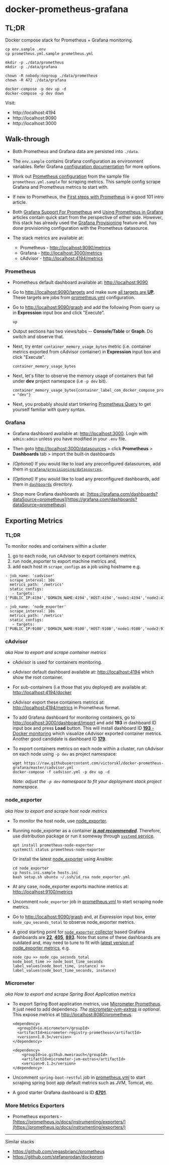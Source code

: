 # docker-prometheus-grafana

## TL;DR

Docker compose stack for Prometheus + Grafana monitoring.

```
cp env.sample .env
cp prometheus.yml.sample prometheus.yml

mkdir -p ./data/prometheus
mkdir -p ./data/grafana

chown -R nobody:nogroup ./data/prometheus
chown -R 472 ./data/grafana

docker-compose -p dev up -d
docker-compose -p dev down
```

Visit:
- http://localhost:4194
- http://localhost:9090
- http://localhost:3000


## Walk-through

- Both Prometheus and Grafana data are persisted into `./data`.

- The `env.sample` contains Grafana configuration as environment variables. Refer Grafana [configuration documentation](http://docs.grafana.org/installation/configuration/) for more options.

- Work out [Prometheus configuration](https://prometheus.io/docs/prometheus/latest/configuration/configuration/) from the sample file `prometheus.yml.sample` for scraping metrics. This sample config scrape Grafana and Prometheus metrics to start with. 

- If new to Prometheus, the [First steps with Prometheus](https://prometheus.io/docs/introduction/first_steps/) is a good 101 intro article.

- Both [Grafana Support For Prometheus](https://prometheus.io/docs/visualization/grafana/) and [Using Prometheus in Grafana](http://docs.grafana.org/features/datasources/prometheus/) articles contain quick start from the perspective of either side. However, this stack has already used the [Grafana Provisioning](http://docs.grafana.org/administration/provisioning/) feature and, has done provisioning configuration with the Prometheus datasource.


- The stack metrics are available at:
  - Prometheus - [http://localhost:9090/metrics](http://localhost:9090/metrics)
  - Grafana - [http://localhost:3000/metrics](http://localhost:3000/metrics)
  - cAdvisor - [http://localhost:4194/metrics](http://localhost:4194/metrics)

### Prometheus

- Prometheus default dashboard available at: [http://localhost:9090](http://localhost:9090)

- Go to [http://localhost:9090/targets](http://localhost:9090/targets) and make sure [all targets are __UP__](assets/prometheus_targets.png). These targets are jobs from [prometheus.yml](prometheus.yml.sample) configuration.

- Go to [http://localhost:9090/graph](http://localhost:9090/graph) and add the following Prom query `up` in __Expression__ input box and click "Execute".
  ```
  up
  ```

- Output sections has two views/tabs -- **Console/Table** or **Graph**. Do switch and observe that.

- Next, try enter `container_memory_usage_bytes` metric (i.e. container metrics exported from cAdvisor container) in __Expression__ input box and click "Execute".
  ```
  container_memory_usage_bytes
  ```

- Next, let's filter to observe the memory usage of containers that fall under __dev__ project namespace (i.e `-p dev` bit).
  ```
  container_memory_usage_bytes{container_label_com_docker_compose_project = "dev"}
  ```

- Next, you probably should start tinkering [Prometheus Query](https://prometheus.io/docs/prometheus/latest/querying/basics/) to get yourself familiar with query syntax.

### Grafana

- Grafana dashboard available at: [http://localhost:3000](http://localhost:3000). Login with `admin:admin` unless you have modified in your `.env` file.

- Then goto [http://localhost:3000/datasources](http://localhost:3000/datasources) > click __Prometheus__ > __Dashboards__ tab > import the built-in dashboards

- _(Optional)_ If you would like to load any preconfigured datasources, add them in [`grafana/provisioning/datasources`](grafana/provisioning/datasources).

- _(Optional)_ If you would like to load any preconfigured dashboards, add them in [`dashboards`](dashboards) directory.

- Shop more Grafana dashboards at: [https://grafana.com/dashboards?dataSource=prometheus](https://grafana.com/dashboards?dataSource=prometheus)


## Exporting Metrics

### TL;DR

To monitor nodes and containers within a cluster
 1. go to each node, run cAdvisor to export containers metrics,
 2. run node_exporter to export machine metrics and, 
 3. add each host in `scrape_configs` as a job using hostname e.g.
  
  ```
  - job_name: 'cadvisor'
    scrape_interval: 10s
    metrics_path: '/metrics'
    static_configs:
     - targets: ['PUBLIC_IP:4194','DOMAIN_NAME:4194','HOST:4194','node1:4194','node2:4194']

  - job_name: 'node_exporter'
    scrape_interval: 10s
    metrics_path: '/metrics'
    static_configs:
     - targets: ['PUBLIC_IP:9100','DOMAIN_NAME:9100','HOST:9100','node1:9100','node2:9100']
  ```

### cAdvisor
_aka How to export and scrape container metrics_

- cAdvisor is used for containers monitoring.

- cAdvisor default dashboard available at: [http://localhost:4194](http://localhost:4194) which show the root container.

- For sub-containers (i.e those that you deployed) are available at: [http://localhost:4194/docker](http://localhost:4194/docker)

- cAdvisor export these containers metrics at: [http://localhost:4194/metrics](http://localhost:4194/metrics) in Prometheus format.

- To add Grafana dashboard for monitoring containers, go to [http://localhost:3000/dashboard/import](http://localhost:3000/dashboard/import) and add __193__ in dashboard ID input box and press __Load__ button. This will install dashboard ID [__193__ - Docker monitoring](https://grafana.com/dashboards/193) which visualize cAdvisor exported container metrics. Another good candidate is dashboard ID [__179__](https://grafana.com/dashboards/179).

- To export containers metrics on each node within a cluster, run cAdvisor on each node using `-p dev` as project namespace:
  ```
  wget https://raw.githubusercontent.com/victorskl/docker-prometheus-grafana/master/cadvisor.yml
  docker-compose -f cadvisor.yml -p dev up -d
  ```
  _Note: adjust the `-p dev` namespace to fit your deployment  stack project namespace._

### node_exporter
_aka How to export and scrape host node metrics_

- To monitor the host node, use [node_exporter](https://github.com/prometheus/node_exporter).
 
- Running node_exporter as a container [___is not recommended___](https://github.com/prometheus/node_exporter#using-docker). Therefore, use distribution package or run it someway through [`systemd` service](https://github.com/prometheus/node_exporter/tree/master/examples).
  ```
  apt install prometheus-node-exporter
  systemctl status prometheus-node-exporter
  ```
  Or install the latest [node_exporter](node_exporter) using Ansible:
  ```
  cd node_exporter
  cp hosts.ini.sample hosts.ini
  bash setup.sh ubuntu ~/.ssh/id_rsa node_exporter.yml
  ```

- At any case, node_exporter exports machine metrics at: [http://localhost:9100/metrics](http://localhost:9100/metrics)

- Uncomment `node_exporter` job in [prometheus.yml](prometheus.yml.sample) to start scraping node metrics.

- Go to [http://localhost:9090/graph](http://localhost:9090/graph) and, at _Expression_ input box, enter `node_cpu_seconds_total` to observe node_exporter metrics.

- A good starting point for [`node_exporter` collector](https://grafana.com/dashboards?collector=nodeExporter) based Grafana dashboards are [__22__](https://grafana.com/dashboards/22), [__405__](https://grafana.com/dashboards/405), [__893__](https://grafana.com/dashboards/893). Note that some of these dashboards are outdated and, may need to tune to fit with [latest version of node_exporter metrics](https://github.com/prometheus/node_exporter/releases/tag/v0.16.0), e.g. 

  ```
  node_cpu >> node_cpu_seconds_total
  node_boot_time >> node_boot_time_seconds
  label_values(node_boot_time, instance) >> label_values(node_boot_time_seconds, instance)
  ```

### Micrometer
_aka How to export and scrape Spring Boot Application metrics_

- To export Spring Boot application metrics, use [Micrometer Prometheus](http://micrometer.io/docs/registry/prometheus). It just need to add dependency. _The [micrometer-jvm-extras](https://github.com/mweirauch/micrometer-jvm-extras) is optional_. This expose metrics at [http://localhost:8080/prometheus](http://localhost:8080/prometheus).

  ```
  <dependency>
    <groupId>io.micrometer</groupId>
    <artifactId>micrometer-registry-prometheus</artifactId>
    <version>1.0.3</version>
  </dependency>
  
  <dependency>
      <groupId>io.github.mweirauch</groupId>
      <artifactId>micrometer-jvm-extras</artifactId>
      <version>0.1.2</version>
  </dependency>
  ```

- Uncomment `spring-boot-restful` job in [prometheus.yml](prometheus.yml.sample) to start scraping spring boot app default metrics such as JVM, Tomcat, etc.

- A good starter Grafana dashboard is ID [__4701__](https://grafana.com/dashboards/4701).

### More Metrics Exporters

- Prometheus exporters - [https://prometheus.io/docs/instrumenting/exporters/](https://prometheus.io/docs/instrumenting/exporters/)


---

Similar stacks

- https://github.com/vegasbrianc/prometheus
- https://github.com/stefanprodan/dockprom

